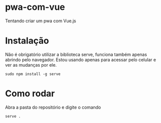 # pwa-com-vue
Tentando criar um pwa com Vue.js

# Instalação
Não é obrigatório utilizar a biblioteca serve, funciona também apenas abrindo pelo navegador. Estou usando apenas para acessar pelo celular e ver as mudanças por ele. 

```
sudo npm install -g serve
```
# Como rodar
Abra a pasta do repositório e digite o comando
```
serve .
```